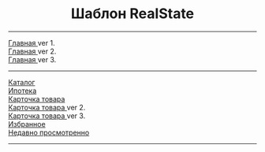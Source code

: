 <h1 align="center">Шаблон RealState</h1>
<hr>
<a href="https://qscape.ru/nedviga/verstka/index.php" align="center">Главная </a><span>ver 1.</span><br>
<a href="https://qscape.ru/nedviga/verstka/index2.php" align="center">Главная </a><span>ver 2.</span><br>
<a href="https://qscape.ru/nedviga/verstka/index3.php" align="center">Главная </a><span>ver 3.</span><br>
<hr>
<a href="https://qscape.ru/nedviga/verstka/catalog.php">Каталог</a><br>
<a href="https://qscape.ru/nedviga/verstka/montrage.php">Ипотека</a><br>
<a href="https://qscape.ru/nedviga/verstka/card.php">Карточка товара</a><br>
<a href="https://qscape.ru/nedviga/verstka/cardNoBg.php">Карточка товара </a><span>ver 2.</span><br>
<a href="https://qscape.ru/nedviga/verstka/cardStyleThree">Карточка товара </a><span>ver 3.</span><br>
<a href="https://qscape.ru/nedviga/verstka/favorites.php">Избранное</a><br>
<a href="https://qscape.ru/nedviga/verstka/viewed.php">Недавно просмотренно</a>
<hr>
